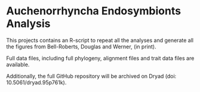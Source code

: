 # Auchenorrhyncha Endosymbionts Analysis

This projects contains an R-script to repeat all the analyses and generate all the figures from Bell-Roberts, Douglas and Werner, (in print).

Full data files, including full phylogeny, alignment files and trait data files are available.

Additionally, the full GitHub repository will be archived on Dryad (doi: 10.5061/dryad.95p761k).
